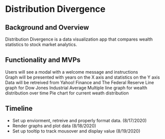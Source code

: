# Distribution Divergence 

## Background and Overview
 Distribution Divergence is a data visualization app that compares wealth statistics to stock market analytics.
 
## Functionality and MVPs
 Users will see a modal with a welcome message and instructions  
 Graph will be presented with years on the X axis and statistics on the Y axis  
 Data will be retreived from Yahoo! Finance and The Federal Reserve
 Line graph for Dow Jones Industrial Average
 Multiple line graph for wealth distribution over time
 Pie chart for current weath distribution

## Timeline

 * Set up enviorment, retreive and properly format data. (8/17/2020)
 * Render graphs and plot data (8/18/2020)
 * Set up tooltip to track mousover and display value (8/19/2020) 
  
